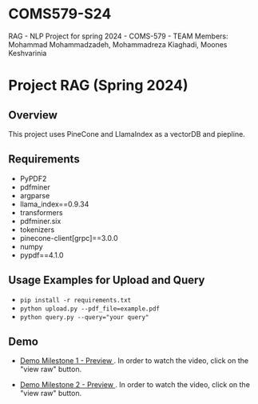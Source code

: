 # COMS579-S24
RAG - NLP Project for spring 2024 - COMS-579 - TEAM Members: Mohammad Mohammadzadeh, Mohammadreza Kiaghadi, Moones Keshvarinia

# Project RAG (Spring 2024)


## Overview

This project uses PineCone and  LlamaIndex as a  vectorDB and piepline.

## Requirements 
- PyPDF2
- pdfminer
- argparse
- llama_index==0.9.34
- transformers
- pdfminer.six
- tokenizers
- pinecone-client[grpc]==3.0.0
- numpy
- pypdf==4.1.0



## Usage Examples for Upload and Query
- `pip install -r requirements.txt` 
- `python upload.py --pdf_file=example.pdf`
- `python query.py --query="your query"`


## Demo
- [Demo Milestone 1 - Preview ](https://github.com/mohammadzadeh74/NLP-project/blob/main/Part1.mp4/) . In order to watch the video, click on the "view raw" button.
  
- [Demo Milestone 2 - Preview ](https://github.com/mohammadzadeh74/NLP-project/blob/main/part2.mp4/) . In order to watch the video, click on the "view raw" button.
